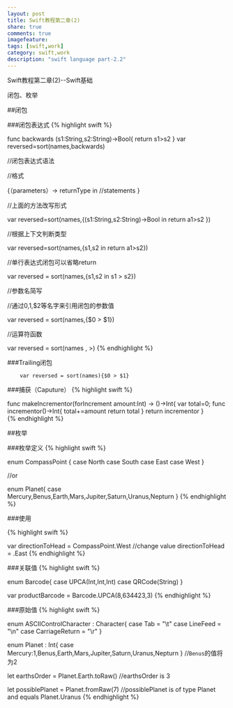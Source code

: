 ```yaml
---
layout: post
title: Swift教程第二章(2)
share: true
comments: true
imagefeature:
tags: [swift,work]
category: swift,work
description: "swift language part-2.2"
---
```


Swift教程第二章(2)--Swift基础

闭包、枚举

<!--more-->
	
##闭包

###闭包表达式
{% highlight swift %}
	
func backwards (s1:String,s2:String)->Bool{
	return s1>s2
}
var reversed=sort(names,backwards)

//闭包表达式语法
	
//格式	
	
{（parameters）-> returnType in 
	//statements
}		
	
//上面的方法改写形式
	
var reversed=sort(names,{(s1:String,s2:String)->Bool in 
	return a1>s2
})

//根据上下文判断类型

var reversed=sort(names,{s1,s2 in return a1>s2})
	
//单行表达式闭包可以省略return

var reversed = sort(names,{s1,s2 in s1 > s2})
	
//参数名简写

//通过$0,$1,$2等名字来引用闭包的参数值
	
var reversed = sort(names,{$0 > $1})

//运算符函数

var reversed = sort(names , >)
{%  endhighlight %}
		
###Trailing闭包

		var reversed = sort(names){$0 > $1}
		
###捕获（Caputure）
{% highlight swift %}

func makeIncrementor(forIncrement amount:Int) -> ()->Int{
	var total=0;
	func incrementor()->Int{
		total+=amount
		return total
	}
	return incrementor
}	
{%  endhighlight %}

##枚举

###枚举定义
{% highlight swift %}
	
enum CompassPoint {
	case North
	case South
	case East
	case West
}

//or
		
enum Planet{
	case Mercury,Benus,Earth,Mars,Jupiter,Saturn,Uranus,Nepturn
}
{%  endhighlight %}

###使用

{% highlight swift %}

var directionToHead = CompassPoint.West
//change value
directionToHead = .East
{%  endhighlight %}
		
###关联值
{% highlight swift %}

enum Barcode{
	case UPCA(Int,Int,Int)
	case QRCode(String)
}

var productBarcode = Barcode.UPCA(8,634423,3)
{%  endhighlight %}
		
###原始值
{% highlight swift %}

enum ASCIIControlCharacter : Character{
	case Tab = "\t"
	case LineFeed = "\n"
	case CarriageReturn = "\r"
}		

enum Planet : Int{
	case Mercury:1,Benus,Earth,Mars,Jupiter,Saturn,Uranus,Nepturn
}
//`Benus`的值将为2
	
let earthsOrder = Planet.Earth.toRaw()
//earthsOrder is 3

let possiblePlanet = Planet.fromRaw(7)
//possiblePlanet is of type Planet and equals Planet.Uranus
{%  endhighlight %}
		


